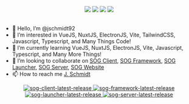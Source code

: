<p align="center">
  <img src = "https://github-readme-stats.vercel.app/api?username=jschmidt92&show_icons=true&count_private=true&theme=darcula&hide_border=true&hide=issues&bg_color=00000000">
  <img src = "https://github-readme-stats.vercel.app/api/top-langs/?username=jschmidt92&layout=compact&hide_border=true&theme=darcula&bg_color=00000000&langs_count=6&count_private=true">
  <img src = "https://github-readme-stats.vercel.app/api/wakatime?username=@JSchmidt92&layout=compact&hide_border=true&theme=darcula&bg_color=00000000&count_private=true">
  <img src = "https://github-readme-streak-stats.herokuapp.com?user=jschmidt92&theme=darcula&hide_border=true&background=FFFFFF00&count_private=true">
  <br>
  <br>
</p>

- 👋 Hello, I’m @jschmidt92
- 👀 I’m interested in VueJS, NuxtJS, ElectronJS, Vite, TailwindCSS, Javascript, Typescript, and Many Things Code!
- 🌱 I’m currently learning VueJS, NuxtJS, ElectronJS, Vite, Javascript, Typescript, and Many More Things!
- 💞️ I’m looking to collaborate on [SOG Client](https://github.com/jschmidt92/sog-client), [SOG Framework](https://github.com/jschmidt92/sog-framework), [SOG Launcher](https://github.com/jschmidt92/sog-launcher), [SOG Server](https://github.com/jschmidt92/sog-server), [SOG Website](https://github.com/jschmidt92/sog-website)
- 📫 How to reach me [J. Schmidt](https://discord.com/users/90681659204046848)

<p align="center">
  <a href="https://github.com/jschmidt92/sog-client/releases/latest">
    <img src="https://img.shields.io/github/v/release/jschmidt92/sog-client?label=sog%20client" alt="sog-client-latest-release">
  </a>
  <a href="https://github.com/jschmidt92/sog-framework/releases/latest">
    <img src="https://img.shields.io/github/v/release/jschmidt92/sog-framework?label=sog%20framework" alt="sog-framework-latest-release">
  </a>
  <a href="https://github.com/jschmidt92/sog-launcher/releases/latest">
    <img src="https://img.shields.io/github/v/release/jschmidt92/sog-launcher?label=sog%20launcher" alt="sog-launcher-latest-release">
  </a>
  <a href="https://github.com/jschmidt92/sog-server/releases/latest">
    <img src="https://img.shields.io/github/v/release/jschmidt92/sog-server?label=sog%20server" alt="sog-server-latest-release">
  </a>
</p>

<!---
jschmidt92/jschmidt92 is a ✨ special ✨ repository because its `README.md` (this file) appears on your GitHub profile.
You can click the Preview link to take a look at your changes.
--->
